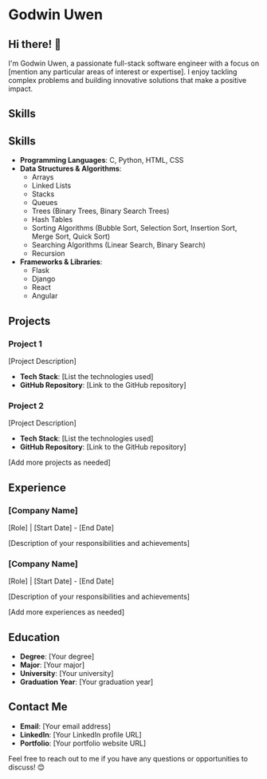 # Godwin Uwen

## Hi there! 👋

I'm Godwin Uwen, a passionate full-stack software engineer with a focus on [mention any particular areas of interest or expertise]. I enjoy tackling complex problems and building innovative solutions that make a positive impact.

## Skills

## Skills

- **Programming Languages**: C, Python, HTML, CSS
- **Data Structures & Algorithms**: 
  - Arrays
  - Linked Lists
  - Stacks
  - Queues
  - Trees (Binary Trees, Binary Search Trees)
  - Hash Tables
  - Sorting Algorithms (Bubble Sort, Selection Sort, Insertion Sort, Merge Sort, Quick Sort)
  - Searching Algorithms (Linear Search, Binary Search)
  - Recursion
- **Frameworks & Libraries**:
  - Flask
  - Django
  - React
  - Angular


## Projects

### Project 1

[Project Description]

- **Tech Stack**: [List the technologies used]
- **GitHub Repository**: [Link to the GitHub repository]

### Project 2

[Project Description]

- **Tech Stack**: [List the technologies used]
- **GitHub Repository**: [Link to the GitHub repository]

[Add more projects as needed]

## Experience

### [Company Name]

[Role] | [Start Date] - [End Date]

[Description of your responsibilities and achievements]

### [Company Name]

[Role] | [Start Date] - [End Date]

[Description of your responsibilities and achievements]

[Add more experiences as needed]

## Education

- **Degree**: [Your degree]
- **Major**: [Your major]
- **University**: [Your university]
- **Graduation Year**: [Your graduation year]

## Contact Me

- **Email**: [Your email address]
- **LinkedIn**: [Your LinkedIn profile URL]
- **Portfolio**: [Your portfolio website URL]

Feel free to reach out to me if you have any questions or opportunities to discuss! 😊
